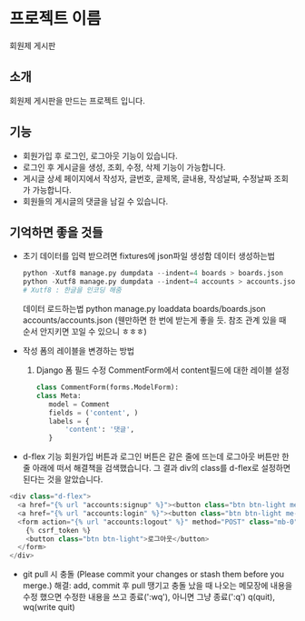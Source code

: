 # 프로젝트 이름

회원제 게시판

## 소개

회원제 게시판을 만드는 프로젝트 입니다. 

## 기능

- 회원가입 후 로그인, 로그아웃 기능이 있습니다.
- 로그인 후 게시글을 생성, 조회, 수정, 삭제 기능이 가능합니다.
- 게시글 상세 페이지에서 작성자, 글번호, 글제목, 글내용, 작성날짜, 수정날짜 조회가 가능합니다.
- 회원들의 게시글의 댓글을 남길 수 있습니다.

## 기억하면 좋을 것들
- 초기 데이터를 입력 받으려면 fixtures에 json파일 생성함
  데이터 생성하는법
  ```python
  python -Xutf8 manage.py dumpdata --indent=4 boards > boards.json
  python -Xutf8 manage.py dumpdata --indent=4 accounts > accounts.json
  # Xutf8 : 한글을 인코딩 해줌
  ```

  데이터 로드하는법
  python manage.py loaddata boards/boards.json accounts/accounts.json (웬만하면 한 번에 받는게 좋을 듯. 참조 관계 있을 때 순서 안지키면 꼬일 수 있으니 ㅎㅎㅎ)


- 작성 폼의 레이블을 변경하는 방법
  1. Django 폼 필드 수정
     CommentForm에서 content필드에 대한 레이블 설정

     ```python
     class CommentForm(forms.ModelForm):
     class Meta:
        model = Comment
        fields = ('content', )
        labels = {
            'content': '댓글',
        }
      ```


- d-flex 기능
  회원가입 버튼과 로그인 버튼은 같은 줄에 뜨는데 로그아웃 버튼만 한 줄 아래에 떠서 해결책을 검색했습니다.
  그 결과 div의 class를 d-flex로 설정하면 된다는 것을 알았습니다.

```python
<div class="d-flex">
  <a href="{% url "accounts:signup" %}"><button class="btn btn-light me-2">회원가입</button></a>
  <a href="{% url "accounts:login" %}"><button class="btn btn-light me-2">로그인</button></a>
  <form action="{% url "accounts:logout" %}" method="POST" class="mb-0">
    {% csrf_token %}
    <button class="btn btn-light">로그아웃</button>
  </form>
</div>
```

- git pull 시 충돌 (Please commit your changes or stash them before you merge.)
  해결: add, commit 후 pull 땡기고 충돌 났을 때 나오는 메모장에 내용을 수정 했으면 수정한 내용을 쓰고 종료(':wq'), 아니면 그냥 종료(':q')
        q(quit), wq(write quit)